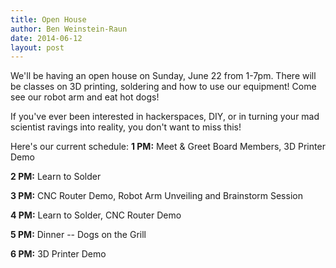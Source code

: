 ```yaml
---
title: Open House
author: Ben Weinstein-Raun
date: 2014-06-12
layout: post
---
```


We'll be having an open house on Sunday, June 22 from 1-7pm. There will be classes on 3D printing, soldering and how to use our equipment! Come see our robot arm and eat hot dogs!

If you've ever been interested in hackerspaces, DIY, or in turning your mad scientist ravings into reality, you don't want to miss this!

Here's our current schedule:
**1 PM:** Meet & Greet Board Members, 3D Printer Demo

**2 PM:** Learn to Solder

**3 PM:** CNC Router Demo, Robot Arm Unveiling and Brainstorm Session

**4 PM:** Learn to Solder, CNC Router Demo

**5 PM:** Dinner -- Dogs on the Grill

**6 PM:** 3D Printer Demo